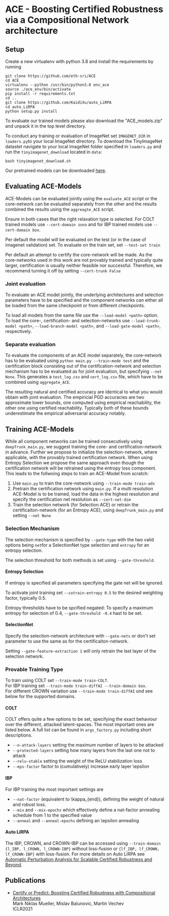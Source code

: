 # ACE - Boosting Certified Robustness via a Compositional Network architecture

## Setup
Create a new virtualenv with python 3.8 and install the requirements by running
```
git clone https://github.com/eth-sri/ACE
cd ACE
virtualenv --python /usr/bin/python3.8 env_ace
source ./ace_env/bin/activate
pip install -r requirements.txt
cd ..
git clone https://github.com/KaidiXu/auto_LiRPA
cd auto_LiRPA
python setup.py install
```

To evaluate our trained models please also download the "ACE_models.zip" and unpack it in the top level directory.

To conduct any training or evaluation of ImageNet set `IMAGENET_DIR` in `loaders.py`to your local ImageNet directory.
To download the TinyImageNet datastet navigate to your local ImageNet folder specified in `loaders.py` and run the `tinyimagenet_download` located in `data`:
```
bash tinyimagenet_download.sh
```

Our pretrained models can be downloaded [here](https://files.sri.inf.ethz.ch/ace/trained_models.zip).

## Evaluating ACE-Models
ACE-Models can be evaluated jointly using the `evaluate_ACE` script or the core-network can be evaluated separately from the other and the results combined the results using  the `aggreagte_ACE` script.

Ensure in both cases that the right relaxation type is selected. For COLT trained models use `--cert-domain zono` and for IBP trained models use `--cert-domain box`.

Per default the model will be evaluated on the test (or in the case of imagenet validation) set. To evaluate on the train set, set `--test-set train`

Per default an attempt to certify the core-network will be made. 
As the core-networks used in this work are not provably trained and typically quite larger, certification is usually neither feasible nor successful.
Therefore, we recommend turning it off by setting `--cert-trunk False`

### Joint evaluation
To evaluate an ACE model jointly, the underlying architectures and selection parameters have to be specified and the component networks can either all be loaded from the same checkpoint or from different checkpoints.

To load all models from the same file use the `--load-model <path>` option. 
To load the core-, certification- and selection-networks use `--load-trunk-model <path>`, `--load-branch-model <path>`, and `--load-gate-model <path>`, respectively.

### Separate evaluation
To evaluate the components of an ACE model separately, the core-network has to be evaluated using `python main.py --train-mode test` and the certification block consisting out of the certification-network and selection mechanism has to be evaluated as for joint evaluation, but specifying `--net None`.
This generates a `test_log.csv` and `cert_log.csv` file, which have to be combined using `aggregate_ACE`.

The resulting natural and certified accuracy are identical to what you would obtain with joint evaluation.
The empiricial PGD accuracies are two approximate lower bounds, one computed using empirical reachability, the other one using certified reachability.
Typically both of these bounds underestimate the empirical adversarial accuracy notably.

## Training ACE-Models
While all component networks can be trained consecutively using `deepTrunk_main.py`, we suggest training the core- and certification-network in advance.
Further we propose to initialize the selection-network, where applicable, with the provably trained certification network.
When using Entropy Selection we propose the same approach even though the certification network will be retrained using the entropy loss component.
This leads to the follwoing steps to train an ACE-Model from scratch:
1. Use `main.py` to train the core-network using `--train-mode train-adv`
2. Pretrain the certification network using `main.py`. 
    If a multi resolution ACE-Model is to be trained, load the data in the highest resolution and specify the certification net resolution as `--cert-net-dim`
3. Train the selection network (for Selection ACE) or retrain the certificaiton-network (for an Entropy ACE), using `deepTrunk_main.py` and setting `--net None`
 
 ### Selection Mechanism
 The selection mechanism is specified by `--gate-type` with the two valid options being `net`for a SelectionNet type selection and `entropy` for an entropy selection.
 
 The selection threshold for both methods is set using `--gate-threshold`.
 
 #### Entropy Selection
 If entropy is specified all parameters specifying the gate net will be ignored.
 
 To activate joint training set `--cotrain-entropy 0.5` to the desired weighting factor, typically 0.5.
  
 Entropy thresholds have to be spcified negated: To specify a maximum entropy for selection of 0.4, `--gate-threshold -0.4` hast to be set.
 
 #### SelectionNet
 Specify the selection-network architecture with `--gate-nets` or don't set parameter to use the same as for the certificaiton-network.
 
 Setting `--gate-feature-extraction 1` will only retrain the last layer of the selection network.
 
 ### Provable Training Type
 To train using COLT set `--train-mode train-COLT`.\
 For IBP training set `--train-mode train-diffAI --train-domain box`.\
 For different CROWN variation use `--train-mode train-diffAI` und see below for the supported domains.

 #### COLT
 COLT offers quite a few options to be set, specifying the exact behaviour over the different, attacked latent-spaces.
 The most important ones are listed below. A full list can be found in `args_factory.py` including short descriptions.
 * `--n-attack-layers` setting the maximum number of layers to be attacked
 * `--protected-layers` setting how many layers from the last one not to attack
 * `--relu-stable` setting the weight of the ReLU stabilization loss
 * `--eps-factor` factor to (cumulatively) increase early layer \epsilon 
 
 #### IBP
 For IBP training the most important settings are
 * `--nat-factor` (equivalent to \kappa_{end}), defining the weight of natural and robust loss.
 * `--mix` and `--mix-epochs` which effectively define a nat-factor annealing schedule from 1 to the specified value
 * `--anneal` and `--anneal-epochs` defining an \epsilon annealing

 #### Auto LiRPA
 The IBP, CROWN, and CROWN-IBP can be accessed using `--train-domain {l_IBP, l_CROWN, l_CROWN-IBP}` without loss-fusion or `{lf_IBP, lf_CROWN, lf_CROWN-IBP}` 
 with loss-fusion. For more details on Auto LiRPA see [Automatic Perturbation Analysis for Scalable Certified Robustness and Beyond](https://arxiv.org/pdf/2002.12920).

## Publications
* [Certify or Predict: Boosting Certified Robustness with Compositional Architectures](https://openreview.net/pdf?id=USCNapootw) \
  Mark Niklas Mueller, Mislav Balunovic, Martin Vechev\
  ICLR2021
  